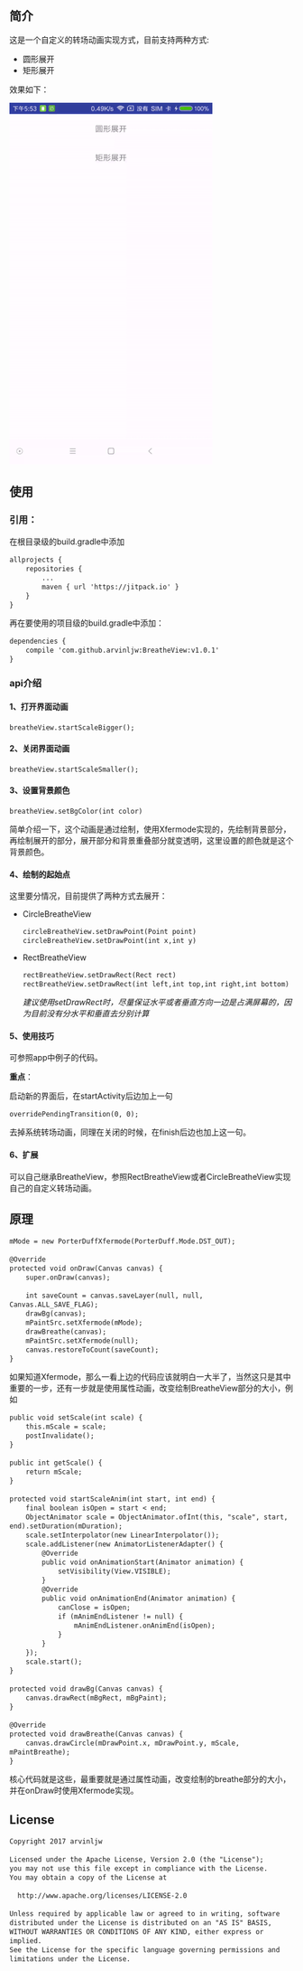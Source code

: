 ## 简介

这是一个自定义的转场动画实现方式，目前支持两种方式:

* 圆形展开
* 矩形展开

效果如下：

![](gif/bv_sample.gif)

## 使用

### 引用：

在根目录级的build.gradle中添加

```
allprojects {
	repositories {
		...
		maven { url 'https://jitpack.io' }
	}
}
```

再在要使用的项目级的build.gradle中添加：

```
dependencies {
	compile 'com.github.arvinljw:BreatheView:v1.0.1'
}
```

### api介绍

#### 1、打开界面动画

```
breatheView.startScaleBigger();
```

#### 2、关闭界面动画

```
breatheView.startScaleSmaller();
```

#### 3、设置背景颜色

```
breatheView.setBgColor(int color)
```

简单介绍一下，这个动画是通过绘制，使用Xfermode实现的，先绘制背景部分，再绘制展开的部分，展开部分和背景重叠部分就变透明，这里设置的颜色就是这个背景颜色。

#### 4、绘制的起始点

这里要分情况，目前提供了两种方式去展开：

* CircleBreatheView 
	
	
	```
	circleBreatheView.setDrawPoint(Point point)
	circleBreatheView.setDrawPoint(int x,int y)
	```
	
* RectBreatheView

	```
	rectBreatheView.setDrawRect(Rect rect)
	rectBreatheView.setDrawRect(int left,int top,int right,int bottom)
	```
	
	*建议使用setDrawRect时，尽量保证水平或者垂直方向一边是占满屏幕的，因为目前没有分水平和垂直去分别计算*
	
#### 5、使用技巧

可参照app中例子的代码。

**重点**：

启动新的界面后，在startActivity后边加上一句

```
overridePendingTransition(0, 0);
```

去掉系统转场动画，同理在关闭的时候，在finish后边也加上这一句。

#### 6、扩展

可以自己继承BreatheView，参照RectBreatheView或者CircleBreatheView实现自己的自定义转场动画。

## 原理


```
mMode = new PorterDuffXfermode(PorterDuff.Mode.DST_OUT);

@Override
protected void onDraw(Canvas canvas) {
    super.onDraw(canvas);

    int saveCount = canvas.saveLayer(null, null, Canvas.ALL_SAVE_FLAG);
    drawBg(canvas);
    mPaintSrc.setXfermode(mMode);
    drawBreathe(canvas);
    mPaintSrc.setXfermode(null);
    canvas.restoreToCount(saveCount);
}
```

如果知道Xfermode，那么一看上边的代码应该就明白一大半了，当然这只是其中重要的一步，还有一步就是使用属性动画，改变绘制BreatheView部分的大小，例如

```
public void setScale(int scale) {
    this.mScale = scale;
    postInvalidate();
}

public int getScale() {
    return mScale;
}

protected void startScaleAnim(int start, int end) {
    final boolean isOpen = start < end;
    ObjectAnimator scale = ObjectAnimator.ofInt(this, "scale", start, end).setDuration(mDuration);
    scale.setInterpolator(new LinearInterpolator());
    scale.addListener(new AnimatorListenerAdapter() {
        @Override
        public void onAnimationStart(Animator animation) {
            setVisibility(View.VISIBLE);
        }
        @Override
        public void onAnimationEnd(Animator animation) {
            canClose = isOpen;
            if (mAnimEndListener != null) {
                mAnimEndListener.onAnimEnd(isOpen);
            }
        }
    });
    scale.start();
}

protected void drawBg(Canvas canvas) {
    canvas.drawRect(mBgRect, mBgPaint);
}

@Override
protected void drawBreathe(Canvas canvas) {
    canvas.drawCircle(mDrawPoint.x, mDrawPoint.y, mScale, mPaintBreathe);
}
```

核心代码就是这些，最重要就是通过属性动画，改变绘制的breathe部分的大小，并在onDraw时使用Xfermode实现。

## License

```
Copyright 2017 arvinljw

Licensed under the Apache License, Version 2.0 (the "License");
you may not use this file except in compliance with the License.
You may obtain a copy of the License at

  http://www.apache.org/licenses/LICENSE-2.0

Unless required by applicable law or agreed to in writing, software
distributed under the License is distributed on an "AS IS" BASIS,
WITHOUT WARRANTIES OR CONDITIONS OF ANY KIND, either express or implied.
See the License for the specific language governing permissions and
limitations under the License.
```

